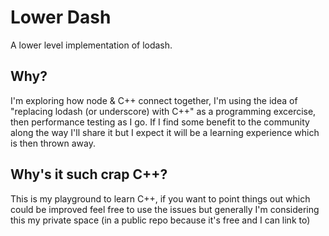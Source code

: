 Lower Dash
====

A lower level implementation of lodash.

Why?
---

I'm exploring how node & C++ connect together, I'm using the idea of "replacing lodash (or underscore) with C++" as a programming excercise, then performance testing as I go.  If I find some benefit to the community along the way I'll share it but I expect it will be a learning experience which is then thrown away.

Why's it such crap C++?
---

This is my playground to learn C++, if you want to point things out which could be improved feel free to use the issues but generally I'm considering this my private space (in a public repo because it's free and I can link to)

